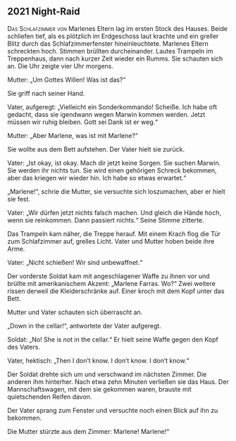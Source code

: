 ## **2021** Night-Raid

<span style="font-variant:small-caps;">Das Schlafzimmer von</span> Marlenes Eltern lag im ersten Stock des Hauses.
Beide schliefen tief, als es plötzlich im Erdgeschoss laut krachte und ein greller Blitz durch das Schlafzimmerfenster hineinleuchtete.
Marlenes Eltern schreckten hoch.
Stimmen brüllten durcheinander.
Lautes Trampeln im Treppenhaus, dann nach kurzer Zeit wieder ein Rumms.
Sie schauten sich an.
Die Uhr zeigte vier Uhr morgens.

Mutter: „Um Gottes Willen! Was ist das?“

Sie griff nach seiner Hand.

Vater, aufgeregt: „Vielleicht ein Sonderkommando!
Scheiße.
Ich habe oft gedacht, dass sie igendwann wegen Marwin kommen werden.
Jetzt müssen wir ruhig bleiben.
Gott sei Dank ist er weg.“

Mutter: „Aber Marlene, was ist mit Marlene?“

Sie wollte aus dem Bett aufstehen.
Der Vater hielt sie zurück.

Vater: „Ist okay, ist okay.
Mach dir jetzt keine Sorgen.
Sie suchen Marwin.
Sie werden ihr nichts tun.
Sie wird einen gehörigen Schreck bekommen, aber das kriegen wir wieder hin.
Ich habe so etwas erwartet.“

„Marlene!“, schrie die Mutter, sie versuchte sich loszumachen, aber er hielt sie fest.

Vater: „Wir dürfen jetzt nichts falsch machen.
Und gleich die Hände hoch, wenn sie reinkommen.
Dann passiert nichts.“
Seine Stimme zitterte.

Das Trampeln kam näher, die Treppe herauf.
Mit einem Krach flog die Tür zum Schlafzimmer auf, grelles Licht.
Vater und Mutter hoben beide ihre Arme.

Vater: „Nicht schießen! Wir sind unbewaffnet.“

Der vorderste Soldat kam mit angeschlagener Waffe zu ihnen vor und brüllte mit amerikanischem Akzent: „Marlene Farras.
Wo?“ Zwei weitere rissen derweil die Kleiderschränke auf.
Einer kroch mit dem Kopf unter das Bett.

Mutter und Vater schauten sich überrascht an.

„Down in the cellar!“, antwortete der Vater aufgeregt.

Soldat: „No! She is not in the cellar.“ Er hielt seine Waffe gegen den Kopf des Vaters.

Vater, hektisch: „Then I don’t know.
I don’t know.
I don’t know.“

Der Soldat drehte sich um und verschwand im nächsten Zimmer.
Die anderen ihm hinterher.
Nach etwa zehn Minuten verließen sie das Haus.
Der Mannschaftswagen, mit dem sie gekommen waren, brauste mit quietschenden Reifen davon.

Der Vater sprang zum Fenster und versuchte noch einen Blick auf ihn zu bekommen.

Die Mutter stürzte aus dem Zimmer: Marlene! Marlene!“
